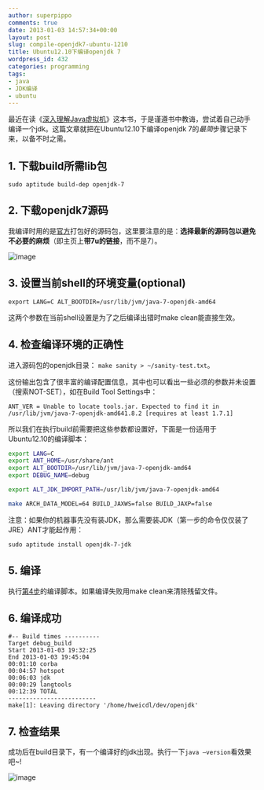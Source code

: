 ```yaml
---
author: superpippo
comments: true
date: 2013-01-03 14:57:34+00:00
layout: post
slug: compile-openjdk7-ubuntu-1210
title: Ubuntu12.10下编译openjdk 7
wordpress_id: 432
categories: programming
tags:
- java
- JDK编译
- ubuntu
---
```


最近在读《[深入理解Java虚拟机](http://book.douban.com/subject/6522893/)》这本书，于是谨遵书中教诲，尝试着自己动手编译一个jdk。这篇文章就把在Ubuntu12.10下编译openjdk 7的*最简*步骤记录下来，以备不时之需。

## 1. 下载build所需lib包

```
sudo aptitude build-dep openjdk-7
```
 

## 2. 下载openjdk7源码

我编译时用的是[官方](http://openjdk.java.net/)打包好的源码包，这里要注意的是：**选择最新的源码包以避免不必要的麻烦**（即主页上**带7u的链接**，而不是7）。

![image](http://www.lifebackup.cn/wp-content/uploads/2013/01/image.png)

## 3. 设置当前shell的环境变量(optional)

```
export LANG=C ALT_BOOTDIR=/usr/lib/jvm/java-7-openjdk-amd64 
```

这两个参数在当前shell设置是为了之后编译出错时make clean能直接生效。

## <a name="step4"></a>4. 检查编译环境的正确性

进入源码包的openjdk目录： `make sanity > ~/sanity-test.txt`。

这份输出包含了很丰富的编译配置信息，其中也可以看出一些必须的参数并未设置（搜索NOT-SET），如在Build Tool Settings中：

```
ANT_VER = Unable to locate tools.jar. Expected to find it in /usr/lib/jvm/java-7-openjdk-amd641.8.2 [requires at least 1.7.1] 
```

所以我们在执行build前需要把这些参数都设置好，下面是一份适用于Ubuntu12.10的编译脚本：

```bash
export LANG=C
export ANT_HOME=/usr/share/ant
export ALT_BOOTDIR=/usr/lib/jvm/java-7-openjdk-amd64
export DEBUG_NAME=debug

export ALT_JDK_IMPORT_PATH=/usr/lib/jvm/java-7-openjdk-amd64

make ARCH_DATA_MODEL=64 BUILD_JAXWS=false BUILD_JAXP=false
```

注意：如果你的机器事先没有装JDK，那么需要装JDK（第一步的命令仅仅装了JRE）ANT才能起作用：

```
sudo aptitude install openjdk-7-jdk
```
 
## 5. 编译

执行[第4步](#step4)的编译脚本。如果编译失败用make clean来清除残留文件。

## 6. 编译成功

```
#-- Build times ----------        
Target debug_build         
Start 2013-01-03 19:32:25         
End 2013-01-03 19:45:04         
00:01:10 corba         
00:04:57 hotspot         
00:06:03 jdk         
00:00:29 langtools         
00:12:39 TOTAL         
-------------------------         
make[1]: Leaving directory '/home/hweicdl/dev/openjdk'
```

## 7. 检查结果

成功后在build目录下，有一个编译好的jdk出现。执行一下`java –version`看效果吧~!

![image](http://www.lifebackup.cn/wp-content/uploads/2013/01/image1.png)
